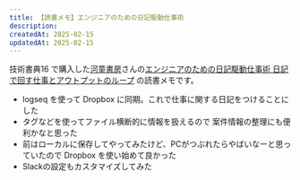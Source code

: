 ```yaml
---
title: 【読書メモ】エンジニアのための日記駆動仕事術
description: 
createdAt: 2025-02-15
updatedAt: 2025-02-15
---
```


技術書典16 で購入した[河童書房](https://techbookfest.org/organization/50060059)さんの[エンジニアのための日記駆動仕事術 日記で回す仕事とアウトプットのループ](https://techbookfest.org/product/aDJWeA9RMq1kbCsHMHAvtd?productVariantID=6UJ9AcU8WASc32C5pNifSD) の読書メモです。

- logseq を使って Dropbox に同期。これで仕事に関する日記をつけることにした
- タグなどを使ってファイル横断的に情報を扱えるので 案件情報の整理にも便利かなと思った
- 前はローカルに保存してやってみたけど、PCがつぶれたらやばいなーと思っていたので Dropbox を使い始めて良かった
- Slackの設定もカスタマイズしてみた
